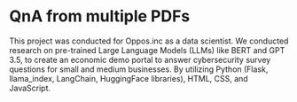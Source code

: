 # QnA from multiple PDFs

This project was conducted for Oppos.inc as a data scientist. We conducted research on pre-trained 
Large Language Models (LLMs) like BERT and GPT 3.5, to create an economic demo portal to answer cybersecurity survey questions for small and medium businesses. By 
utilizing Python (Flask, llama_index, LangChain, HuggingFace libraries), HTML, CSS, and JavaScript.
